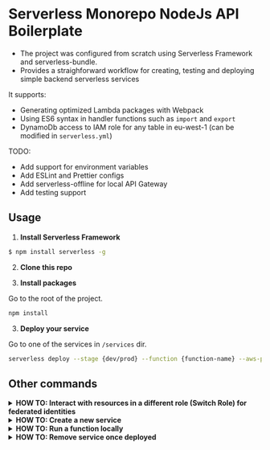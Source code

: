 # Serverless Monorepo NodeJs API Boilerplate
- The project was configured from scratch using Serverless Framework and serverless-bundle.
- Provides a straighforward workflow for creating, testing and deploying simple backend serverless services

It supports:
- Generating optimized Lambda packages with Webpack
- Using ES6 syntax in handler functions such as `import` and `export`
- DynamoDb access to IAM role for any table in eu-west-1 (can be modified in `serverless.yml`)

TODO:
- Add support for environment variables
- Add ESLint and Prettier configs
- Add serverless-offline for local API Gateway
- Add testing support

## Usage
1. **Install Serverless Framework**

```sh
$ npm install serverless -g
```

2. **Clone this repo**

3. **Install packages**

Go to the root of the project.

```sh
npm install
```

3. **Deploy your service**

Go to one of the services in `/services` dir.

```sh
serverless deploy --stage {dev/prod} --function {function-name} --aws-profile {profile-name}
```

## Other commands

<details>
<summary><b>HOW TO: Interact with resources in a different role (Switch Role) for federated identities</b></summary><p>

After defining your profile in `~/.aws/config` and `~/.aws/credentials` and ensuring your login token is updated (if applicable when logging in with services such as SAML2AWS), run the following commands to ensure Serverless Framework uses your new profile:

```sh
export AWS_PROFILE={{profile-name}}
export AWS_SDK_LOAD_CONFIG = 1
```

This ensures that the `{{profile-name}}` profile previously configured in `/config` is used by the Serverless Framework.

</p>
</details>


<details>
<summary><b>HOW TO: Create a new service</b></summary><p>

You can copy and paste the whole `/services/example-service` package or use the command below as a starting point:

```sh
npm run new-service -- --name {service-name} --path services/{service-name}
```
</details>


<details>
<summary><b>HOW TO: Run a function locally</b></summary><p>

You need to create a mock event similar to `/services/example/service/mocks/create-event.json` and run:

```sh
serverless invoke local --function {function-name} --path mocks/{event-file.json}
```
</p>
</details>

<details>
<summary><b>HOW TO: Remove service once deployed</b></summary><p>

If `profile-name` is not passed, serverless will use the default profile.

```sh
serverless remove --stage {stage-name} --aws-profile {profile-name}
```
</p>
</details>
